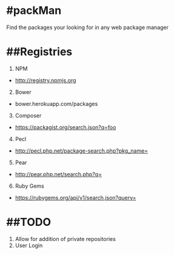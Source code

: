 #packMan
=======

Find the packages your looking for in any web package manager


##Registries
==========
1. NPM
  * http://registry.npmjs.org
2. Bower
  * bower.herokuapp.com/packages
3. Composer
  * https://packagist.org/search.json?q=foo
4. Pecl
  * http://pecl.php.net/package-search.php?pkg_name=
5. Pear
  * http://pear.php.net/search.php?q=
6. Ruby Gems
  * https://rubygems.org/api/v1/search.json?query=


##TODO
======
1. Allow for addition of private repositories
2. User Login
